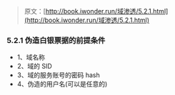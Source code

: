 > 原文：[http://book.iwonder.run/域渗透/5.2.1.html](http://book.iwonder.run/域渗透/5.2.1.html)

### 5.2.1 伪造白银票据的前提条件

*   1、域名称
*   2、域的 SID
*   3、域的服务账号的密码 hash
*   4、伪造的用户名(可以是任意的)

